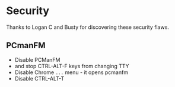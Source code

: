 # Security

Thanks to Logan C and Busty for discovering these security flaws.

## PCmanFM

- Disable PCManFM 
- and stop CTRL-ALT-F<n> keys from changing TTY
- Disable Chrome `...` menu - it opens pcmanfm
- Disable CTRL-ALT-T
